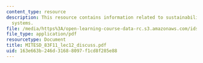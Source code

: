 ```yaml
---
content_type: resource
description: This resource contains information related to sustainability in enggineeringg
  systems.
file: /media/https%3A/open-learning-course-data-rc.s3.amazonaws.com/ids-900-doctoral-seminar-in-engineering-systems-fall-2011/163e663b246d31688097f1cd8f285e88_MITESD_83F11_lec12_discuss.pdf
file_type: application/pdf
resourcetype: Document
title: MITESD_83F11_lec12_discuss.pdf
uid: 163e663b-246d-3168-8097-f1cd8f285e88
---
```

